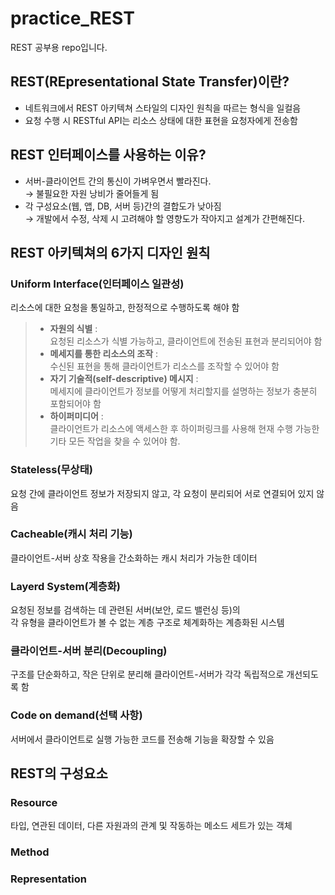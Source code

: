 # practice_REST
REST 공부용 repo입니다.


## REST(REpresentational State Transfer)이란?
- 네트워크에서 REST 아키텍쳐 스타일의 디자인 원칙을 따르는 형식을 일컬음
- 요청 수행 시 RESTful API는 리소스 상태에 대한 표현을 요청자에게 전송함

## REST 인터페이스를 사용하는 이유?
- 서버-클라이언트 간의 통신이 가벼우면서 빨라진다.  
  → 불필요한 자원 낭비가 줄어들게 됨
- 각 구성요소(웹, 앱, DB, 서버 등)간의 결합도가 낮아짐  
  → 개발에서 수정, 삭제 시 고려해야 할 영향도가 작아지고 설계가 간편해진다.

## REST 아키텍쳐의 6가지 디자인 원칙
### Uniform Interface(인터페이스 일관성)
리소스에 대한 요청을 통일하고, 한정적으로 수행하도록 해야 함
> - **자원의 식별** :  
    요청된 리소스가 식별 가능하고, 클라이언트에 전송된 표현과 분리되어야 함 
> - **메세지를 통한 리소스의 조작** :  
    수신된 표현을 통해 클라이언트가 리소스를 조작할 수 있어야 함
> - **자기 기술적(self-descriptive) 메시지** :  
    메세지에 클라이언트가 정보를 어떻게 처리할지를 설명하는 정보가 충분히 포함되어야 함
> - **하이퍼미디어** :  
    클라이언트가 리소스에 액세스한 후 하이퍼링크를 사용해 현재 수행 가능한 기타 모든 작업을 찾을 수 있어야 함.

### Stateless(무상태)
요청 간에 클라이언트 정보가 저장되지 않고, 각 요청이 분리되어 서로 연결되어 있지 않음

### Cacheable(캐시 처리 기능)
클라이언트-서버 상호 작용을 간소화하는 캐시 처리가 가능한 데이터

### Layerd System(계층화)
요청된 정보를 검색하는 데 관련된 서버(보안, 로드 밸런싱 등)의  
각 유형을 클라이언트가 볼 수 없는 계층 구조로 체계화하는 계층화된 시스템
            
### 클라이언트-서버 분리(Decoupling)
구조를 단순화하고, 작은 단위로 분리해 클라이언트-서버가 각각 독립적으로 개선되도록 함

### Code on demand(선택 사항)
서버에서 클라이언트로 실행 가능한 코드를 전송해 기능을 확장할 수 있음  

## REST의 구성요소
### Resource
타입, 연관된 데이터, 다른 자원과의 관계 및 작동하는 메소드 세트가 있는 객체
### Method

### Representation